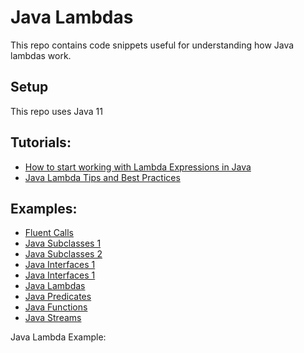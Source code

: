 # Java Lambdas

This repo contains code snippets useful for understanding how Java lambdas work.

## Setup
This repo uses Java 11 

## Tutorials:
* [How to start working with Lambda Expressions in Java](https://medium.freecodecamp.org/learn-these-4-things-and-working-with-lambda-expressions-b0ab36e0fffc)
* [Java Lambda Tips and Best Practices](http://www.baeldung.com/java-8-lambda-expressions-tips)

## Examples:
* [Fluent Calls](src/main/java/org/athenian/lambdas/_0_fluent_calls)
* [Java Subclasses 1](src/main/java/org/athenian/lambdas/_1_subclasses_1)
* [Java Subclasses 2](src/main/java/org/athenian/lambdas/_1_subclasses_2)
* [Java Interfaces 1](src/main/java/org/athenian/lambdas/_2_interfaces_1)
* [Java Interfaces 1](src/main/java/org/athenian/lambdas/_2_interfaces_2)
* [Java Lambdas](src/main/java/org/athenian/lambdas/_3_lambdas)
* [Java Predicates](src/main/java/org/athenian/lambdas/_4_predicates)
* [Java Functions](src/main/java/org/athenian/lambdas/_5_functions)
* [Java Streams](src/main/java/org/athenian/lambdas/_6_streams)

Java Lambda Example:
```kotlin
```

